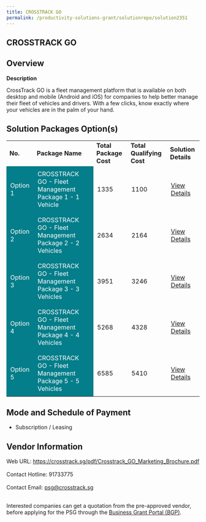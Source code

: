 ```yaml
---
title: CROSSTRACK GO
permalink: /productivity-solutions-grant/solutionrepo/solution2351
---
```


## CROSSTRACK GO

## Overview

**Description**

CrossTrack GO is a fleet management platform that is available on both desktop and mobile (Android and iOS) for companies to help better manage their fleet of vehicles and drivers. With a few clicks, know exactly where your vehicles are in the palm of your hand.

## Solution Packages Option(s)

<table>
<tr>
<td><b>No.</b></td>
<td><b>Package Name</b></td>
<td><b>Total Package Cost</b></td>
<td><b>Total Qualifying Cost</b></td>
<td><b>Solution Details</b></td>
</tr>
<tr>
<td style='padding: 10px; background-color: #037E8A; color: #FFFFFF;'>Option 1</td>
<td style='padding: 10px; background-color: #037E8A; color: #FFFFFF;'>CROSSTRACK GO - Fleet Management Package 1 - 1 Vehicle</td>
<td style='padding: 10px;'>1335</td>
<td style='padding: 10px;'>1100</td>
<td style='padding: 10px;'><a href='https://www.gobusiness.gov.sg/images/psg/Desensitised_Crosstrack_Annex_3_CR_wef_10_Feb_2022_Part_1.pdf' target='_blank'>View Details</a></td>
</tr>
<tr>
<td style='padding: 10px; background-color: #037E8A; color: #FFFFFF;'>Option 2</td>
<td style='padding: 10px; background-color: #037E8A; color: #FFFFFF;'>CROSSTRACK GO - Fleet Management Package 2 - 2 Vehicles</td>
<td style='padding: 10px;'>2634</td>
<td style='padding: 10px;'>2164</td>
<td style='padding: 10px;'><a href='https://www.gobusiness.gov.sg/images/psg/Desensitised_Crosstrack_Annex_3_CR_wef_10_Feb_2022_Part_2.pdf' target='_blank'>View Details</a></td>
</tr>
<tr>
<td style='padding: 10px; background-color: #037E8A; color: #FFFFFF;'>Option 3</td>
<td style='padding: 10px; background-color: #037E8A; color: #FFFFFF;'>CROSSTRACK GO - Fleet Management Package 3 - 3 Vehicles</td>
<td style='padding: 10px;'>3951</td>
<td style='padding: 10px;'>3246</td>
<td style='padding: 10px;'><a href='https://www.gobusiness.gov.sg/images/psg/Desensitised_Crosstrack_Annex_3_CR_wef_10_Feb_2022_Part_3.pdf' target='_blank'>View Details</a></td>
</tr>
<tr>
<td style='padding: 10px; background-color: #037E8A; color: #FFFFFF;'>Option 4</td>
<td style='padding: 10px; background-color: #037E8A; color: #FFFFFF;'>CROSSTRACK GO - Fleet Management Package 4 - 4 Vehicles</td>
<td style='padding: 10px;'>5268</td>
<td style='padding: 10px;'>4328</td>
<td style='padding: 10px;'><a href='https://www.gobusiness.gov.sg/images/psg/Desensitised_Crosstrack_Annex_3_CR_wef_10_Feb_2022_Part_4.pdf' target='_blank'>View Details</a></td>
</tr>
<tr>
<td style='padding: 10px; background-color: #037E8A; color: #FFFFFF;'>Option 5</td>
<td style='padding: 10px; background-color: #037E8A; color: #FFFFFF;'>CROSSTRACK GO - Fleet Management Package 5 - 5 Vehicles</td>
<td style='padding: 10px;'>6585</td>
<td style='padding: 10px;'>5410</td>
<td style='padding: 10px;'><a href='https://www.gobusiness.gov.sg/images/psg/Desensitised_Crosstrack_Annex_3_CR_wef_10_Feb_2022_Part_5.pdf' target='_blank'>View Details</a></td>
</tr>
</table>

## Mode and Schedule of Payment

 - Subscription / Leasing

## Vendor Information

 Web URL: https://crosstrack.sg/pdf/Crosstrack_GO_Marketing_Brochure.pdf <br><br>Contact Hotline: 91733775 <br><br>Contact Email: psg@crosstrack.sg <br><br>

Interested companies can get a quotation from the pre-approved vendor, before applying for the PSG through the <a href='https://www.businessgrants.gov.sg/' target='_blank' rel='noopener'>Business Grant Portal (BGP)</a>.

<script src="/jquery/resize-tables.js"></script>
